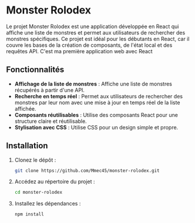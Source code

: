 # Monster Rolodex

Le projet Monster Rolodex est une application développée en React qui affiche une liste de monstres et permet aux utilisateurs de rechercher des monstres spécifiques. Ce projet est idéal pour les débutants en React, car il couvre les bases de la création de composants, de l'état local et des requêtes API. C'est ma première application web avec React

## Fonctionnalités

- **Affichage de la liste de monstres** : Affiche une liste de monstres récupérés à partir d'une API.
- **Recherche en temps réel** : Permet aux utilisateurs de rechercher des monstres par leur nom avec une mise à jour en temps réel de la liste affichée.
- **Composants réutilisables** : Utilise des composants React pour une structure claire et réutilisable.
- **Stylisation avec CSS** : Utilise CSS pour un design simple et propre.

## Installation

1. Clonez le dépôt :
   ```bash
   git clone https://github.com/Mmec45/monster-rolodex.git

2. Accédez au répertoire du projet  :
   ```bash
   cd monster-rolodex

3. Installez les dépendances :
   ```bash
   npm install  
